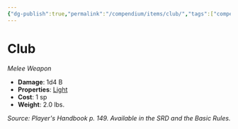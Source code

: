 ```yaml
---
{"dg-publish":true,"permalink":"/compendium/items/club/","tags":["compendium/src/5e/phb","item/property/light","item/weapon/simple/melee"]}
---
```


# Club
*Melee Weapon*  

- **Damage**: 1d4 B
- **Properties**: [Light](rules/item-properties.md#Light)
- **Cost**: 1 sp
- **Weight**: 2.0 lbs.

*Source: Player's Handbook p. 149. Available in the SRD and the Basic Rules.*